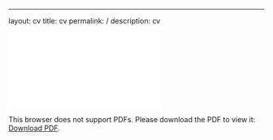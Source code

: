 
---
layout: cv
title: cv
permalink: /
description: cv


<object data="assets/pdf/Masaru_Nakajima_Resume.pdf" type="application/pdf" width="700px" height="700px">
    <embed src="assets/pdf/Masaru_Nakajima_Resume.pdf">
        <p>This browser does not support PDFs. Please download the PDF to view it: <a href="assets/pdf/Masaru_Nakajima_Resume.pdf">Download PDF</a>.</p>
    </embed>
</object>

